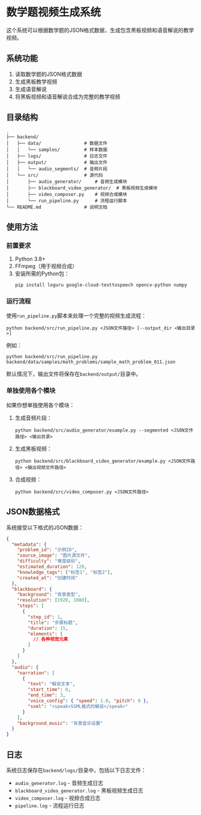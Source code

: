 # 数学题视频生成系统

这个系统可以根据数学题的JSON格式数据，生成包含黑板视频和语音解说的教学视频。

## 系统功能

1. 读取数学题的JSON格式数据
2. 生成黑板教学视频
3. 生成语音解说
4. 将黑板视频和语音解说合成为完整的教学视频

## 目录结构

```
.
├── backend/
│   ├── data/                # 数据文件
│   │   └── samples/         # 样本数据
│   ├── logs/                # 日志文件
│   ├── output/              # 输出文件
│   │   └── audio_segments/  # 音频片段
│   └── src/                 # 源代码
│       ├── audio_generator/     # 音频生成模块
│       ├── blackboard_video_generator/  # 黑板视频生成模块
│       ├── video_composer.py    # 视频合成模块
│       └── run_pipeline.py      # 流程运行脚本
└── README.md                # 说明文档
```

## 使用方法

### 前置要求

1. Python 3.8+
2. FFmpeg（用于视频合成）
3. 安装所需的Python包：
   ```
   pip install loguru google-cloud-texttospeech opencv-python numpy
   ```

### 运行流程

使用`run_pipeline.py`脚本来处理一个完整的视频生成流程：

```
python backend/src/run_pipeline.py <JSON文件路径> [--output_dir <输出目录>]
```

例如：

```
python backend/src/run_pipeline.py backend/data/samples/math_problems/sample_math_problem_011.json
```

默认情况下，输出文件将保存在`backend/output/`目录中。

### 单独使用各个模块

如果你想单独使用各个模块：

1. 生成音频片段：
   ```
   python backend/src/audio_generator/example.py --segmented <JSON文件路径> <输出目录>
   ```

2. 生成黑板视频：
   ```
   python backend/src/blackboard_video_generator/example.py <JSON文件路径> <输出视频文件路径>
   ```

3. 合成视频：
   ```
   python backend/src/video_composer.py <JSON文件路径>
   ```

## JSON数据格式

系统接受以下格式的JSON数据：

```json
{
  "metadata": {
    "problem_id": "示例ID",
    "source_image": "图片源文件",
    "difficulty": "难度级别",
    "estimated_duration": 120,
    "knowledge_tags": ["标签1", "标签2"],
    "created_at": "创建时间"
  },
  "blackboard": {
    "background": "背景类型",
    "resolution": [1920, 1080],
    "steps": [
      {
        "step_id": 1,
        "title": "步骤标题",
        "duration": 15,
        "elements": [
          // 各种视觉元素
        ]
      }
    ]
  },
  "audio": {
    "narration": [
      {
        "text": "解说文本",
        "start_time": 0,
        "end_time": 3,
        "voice_config": { "speed": 1.0, "pitch": 0 },
        "ssml": "<speak>SSML格式的解说</speak>"
      }
    ],
    "background_music": "背景音乐设置"
  }
}
```

## 日志

系统日志保存在`backend/logs/`目录中，包括以下日志文件：

- `audio_generator.log` - 音频生成日志
- `blackboard_video_generator.log` - 黑板视频生成日志
- `video_composer.log` - 视频合成日志
- `pipeline.log` - 流程运行日志 